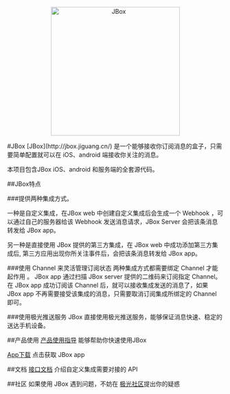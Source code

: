 <p align="center">
    <a href="http://jbox.jiguang.cn/" target="_blank">
        <img src="https://github.com/jpush/jbox/blob/dev/ReadmeResource/Boxinbear%401x.png" alt="JBox" width=300/>
    </a>
</p>
#JBox
[JBox](http://jbox.jiguang.cn/) 是一个能够接收你订阅消息的盒子，只需要简单配置就可以在 iOS、android 端接收你关注的消息。

本项目包含JBox iOS、android 和服务端的全套源代码。

##JBox特点

###提供两种集成方式。

一种是自定义集成，在JBox web 中创建自定义集成后会生成一个 Webhook ，可以通过自己的服务器给该 Webhook 发送消息请求，JBox Server 会把该条消息转发给 JBox app。

另一种是直接使用 JBox 提供的第三方集成，在 JBox web 中成功添加第三方集成后, 第三方应用出现你所关注事件后，会把该条消息转发给 JBox app。

###使用 Channel 来灵活管理订阅状态
两种集成方式都需要绑定 Channel 才能起作用 。 JBox app 通过扫描 JBox server 提供的二维码来订阅指定 Channel。
在 JBox app 成功订阅该 Channel 后，就可以接收集成发送的消息了，如果 JBox app 不再需要接受该集成的消息，只需要取消订阅集成所绑定的 Channel 即可。

###使用极光推送服务
JBox 直接使用极光推送服务，能够保证消息快速、稳定的送达手机设备。


##产品使用
[产品使用指导](http://jbox.jiguang.cn/guide) 能够帮助你快速使用JBox

[App下载](http://jbox.jiguang.cn/application) 点击获取 JBox app


##文档
[接口文档](http://jbox.jiguang.cn/document) 介绍自定义集成需要对接的 API


##社区
如果使用 JBox 遇到问题，不妨在 [极光社区](https://community.jiguang.cn)提出你的疑惑
